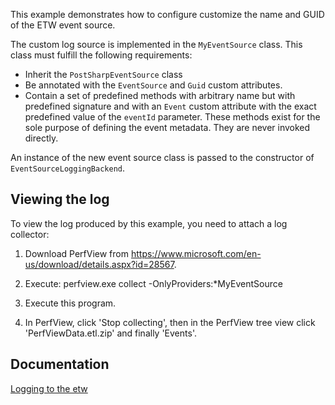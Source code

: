 This example demonstrates how to configure customize the name and GUID of the ETW event source.

The custom log source is implemented in the `MyEventSource` class. This class must fulfill the following requirements:

* Inherit the `PostSharpEventSource` class 
* Be annotated with the `EventSource` and `Guid` custom attributes.
* Contain a set of predefined methods with arbitrary name but with predefined signature and with an `Event` custom attribute
  with the exact predefined value of the `eventId` parameter. These methods exist for the sole purpose of defining the
  event metadata. They are never invoked directly.


An instance of the new event source class is passed to the constructor of `EventSourceLoggingBackend`.


## Viewing the log

To view the log produced by this example, you need to attach a log collector:

1. Download PerfView from https://www.microsoft.com/en-us/download/details.aspx?id=28567.

2. Execute: perfview.exe collect -OnlyProviders:*MyEventSource

3. Execute this program.

4. In PerfView, click 'Stop collecting', then in the PerfView tree view click 'PerfViewData.etl.zip' and finally 'Events'.


## Documentation

[Logging to the etw](http://doc.postsharp.net/etw)